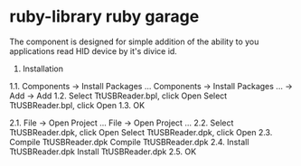 # ruby-library ruby  garage

The component is designed for simple addition of the ability to you applications read HID device by it's divice id.

1. Installation

1.1. Components -> Install Packages ... Components -> Install Packages ... -> Add -> Add 
1.2. Select TtUSBReader.bpl, click Open Select TtUSBReader.bpl, click Open 
1.3. OK 

2.1. File -> Open Project ... File -> Open Project ... 
2.2. Select TtUSBReader.dpk, click Open Select TtUSBReader.dpk, click Open 
2.3. Compile TtUSBReader.dpk Compile TtUSBReader.dpk 
2.4. Install TtUSBReader.dpk Install TtUSBReader.dpk 
2.5. OK 
